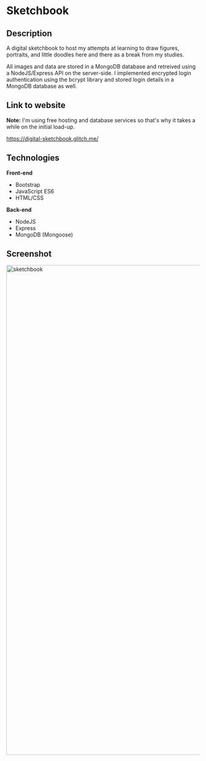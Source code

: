 # Sketchbook
## Description

A digital sketchbook to host my attempts at learning to draw figures, portraits, and little doodles here and there as a break from my studies.

All images and data are stored in a MongoDB database and retreived using a NodeJS/Express API on the server-side. I implemented encrypted login authentication using the bcrypt library and stored login details in a MongoDB database as well.

## Link to website

**Note:** I'm using free hosting and database services so that's why it takes a while on the initial load-up.

https://digital-sketchbook.glitch.me/

## Technologies
**Front-end**
- Bootstrap
- JavaScript ES6
- HTML/CSS

**Back-end**
- NodeJS
- Express
- MongoDB (Mongoose)

## Screenshot

<img width="1276" alt="sketchbook" src="https://user-images.githubusercontent.com/41240707/127676753-219137f9-fc15-4d5b-a2c1-2d0f3b35c884.png">
